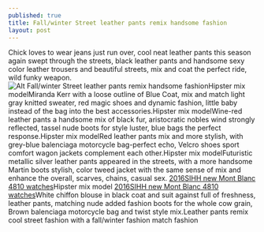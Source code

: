 ```yaml
---
published: true
title: Fall/winter Street leather pants remix handsome fashion
layout: post
---
```

Chick loves to wear jeans just run over, cool neat leather pants this season again swept through the streets, black leather pants and handsome sexy color leather trousers and beautiful streets, mix and coat the perfect ride, wild funky weapon.![Alt Fall/winter Street leather pants remix handsome fashion](https://c2.staticflickr.com/2/1677/26553355506_2d2acacbe7_b.jpg)Hipster mix modelMiranda Kerr with a loose outline of Blue Coat, mix and match light gray knitted sweater, red magic shoes and dynamic fashion, little baby instead of the bag into the best accessories.Hipster mix modelWine-red leather pants a handsome mix of black fur, aristocratic nobles wind strongly reflected, tassel nude boots for style luster, blue bags the perfect response.Hipster mix modelRed leather pants mix and more stylish, with grey-blue balenciaga motorcycle bag-perfect echo, Velcro shoes sport comfort wagon jackets complement each other.Hipster mix modelFuturistic metallic silver leather pants appeared in the streets, with a more handsome Martin boots stylish, color tweed jacket with the same sense of mix and enhance the overall, scarves, chains, casual sex. [2016SIHH new Mont Blanc 4810 watches](http://batmancase.blogspot.com/2016/01/2016sihh-new-mont-blanc-4810-watches.html)Hipster mix model [2016SIHH new Mont Blanc 4810 watches](http://batmancase.blogspot.com/2016/01/2016sihh-new-mont-blanc-4810-watches.html)White chiffon blouse in black coat and suit against full of freshness, leather pants, matching nude added fashion boots for the whole cow grain, Brown balenciaga motorcycle bag and twist style mix.Leather pants remix cool street fashion with a fall/winter fashion match fashion